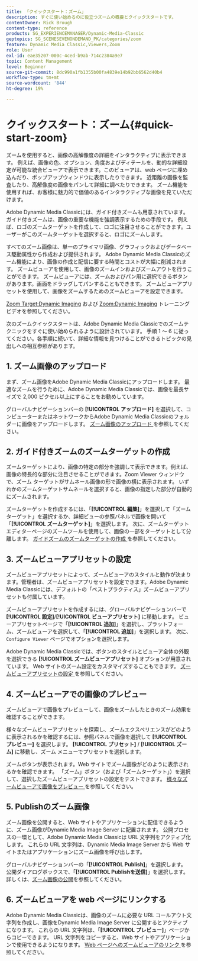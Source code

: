```yaml
---
title: 「クイックスタート：ズーム」
description: すぐに使い始めるのに役立つズームの概要とクイックスタートです。
contentOwner: Rick Brough
content-type: reference
products: SG_EXPERIENCEMANAGER/Dynamic-Media-Classic
geptopics: SG_SCENESEVENONDEMAND_PK/categories/zoom
feature: Dynamic Media Classic,Viewers,Zoom
role: User
exl-id: eae35207-000c-4ced-b9ab-714c2384a9e7
topic: Content Management
level: Beginner
source-git-commit: 8dc990a1fb1355b00fa4839e14b92bb6562d40b4
workflow-type: tm+mt
source-wordcount: '844'
ht-degree: 19%

---
```


# クイックスタート：ズーム{#quick-start-zoom}

ズームを使用すると、画像の高解像度の詳細をインタラクティブに表示できます。 例えば、画像の色、オプション、角度およびディテールを、動的な詳細設定が可能な統合ビューアで表示できます。このビューアは、web ページに埋め込んだり、ポップアップウィンドウに表示したりできます。 近距離の画像を監査したり、高解像度の画像をパンして詳細に調べたりできます。 ズーム機能を使用すれば、お客様に魅力的で価値のあるインタラクティブな画像を見ていただけます。

Adobe Dynamic Media Classicには、ガイド付きズームも用意されています。ガイド付きズームは、画像の重要な機能を強調表示するための手段です。 例えば、ロゴのズームターゲットを作成して、ロゴに注目させることができます。ユーザーがこのズームターゲットを選択すると、ロゴにズームします。

すべてのズーム画像は、単一のプライマリ画像、グラフィックおよびデータベース駆動属性から作成および提供されます。 Adobe Dynamic Media Classicのズーム機能により、画像の作成と配信に要する時間とコストが大幅に削減されます。 ズームビューアを使用して、画像のズームインおよびズームアウトを行うことができます。 ズームビューアには、ズームおよびパン用に選択できるボタンがあります。画面をドラッグしてパンすることもできます。 ズームビューアプリセットを使用して、画像をズームするためのズームビューアを設定できます。

[Zoom Target:Dynamic Imaging](https://s7d5.scene7.com/s7viewers/html5/VideoViewer.html?videoserverurl=https://s7d5.scene7.com/is/content/&amp;emailurl=https://s7d5.scene7.com/s7/emailFriend&amp;serverUrl=https://s7d5.scene7.com/is/image/&amp;config=Scene7SharedAssets/Universal_HTML5_Video&amp;contenturl=https://s7d5.scene7.com/skins/&amp;asset=S7tutorials/559_Zoom%20Target%20Tool_converted%20renamed_Dynamic%20Imaging-AVS) および [Zoom:Dynamic Imaging](https://s7d5.scene7.com/s7viewers/html5/VideoViewer.html?videoserverurl=https://s7d5.scene7.com/is/content/&amp;emailurl=https://s7d5.scene7.com/s7/emailFriend&amp;serverUrl=https://s7d5.scene7.com/is/image/&amp;config=Scene7SharedAssets/Universal_HTML5_Video&amp;contenturl=https://s7d5.scene7.com/skins/&amp;asset=S7tutorials/560_Zoom_converted%20renamed_Dynamic%20Imaging-AVS) トレーニングビデオを参照してください。

次のズームクイックスタートは、Adobe Dynamic Media Classicでのズームテクニックをすぐに使い始められるように設計されています。 手順 1 ～ 6 に従ってください。各手順に続いて、詳細な情報を見つけることができるトピックの見出しへの相互参照があります。

## 1. ズーム画像のアップロード

まず、ズーム画像をAdobe Dynamic Media Classicにアップロードします。 最適なズームを行うために、Adobe Dynamic Media Classicでは、画像を最長サイズで 2,000 ピクセル以上にすることをお勧めしています。

グローバルナビゲーションバーの **[!UICONTROL アップロード]** を選択して、コンピューターまたはネットワークからAdobe Dynamic Media Classicのフォルダーに画像をアップロードします。 [ ズーム画像のアップロード ](uploading-zoom-images.md#uploading_zoom_images) を参照してください。

## 2. ガイド付きズームのズームターゲットの作成

ズームターゲットにより、画像の特定の部分を強調して表示できます。例えば、画像の特長的な部分に注目させることができます。Zoom Viewer ウィンドウで、ズーム ターゲットがサムネール画像の形で画像の横に表示されます。 いずれかのズームターゲットサムネールを選択すると、画像の指定した部分が自動的にズームされます。

ズームターゲットを作成するには、「**[!UICONTROL 編集]**」を選択して「ズームターゲット」を選択するか、詳細ビューの参照パネルで画像を開いて「**[!UICONTROL ズームターゲット]**」を選択します。 次に、ズームターゲットエディターページのズームツールを使用して、画像の一部をターゲットとして分離します。 [ ガイドズームのズームターゲットの作成 ](creating-zoom-targets-guided-zoom.md#creating_zoom_targets_for_guided_zoom) を参照してください。

## 3. ズームビューアプリセットの設定

ズームビューアプリセットによって、ズームビューアのスタイルと動作が決まります。管理者は、ズームビューアプリセットを設定できます。Adobe Dynamic Media Classicには、デフォルトの「ベストプラクティス」ズームビューアプリセットも付属しています。

ズームビューアプリセットを作成するには、グローバルナビゲーションバーで **[!UICONTROL 設定]**/**[!UICONTROL ビューアプリセット]** に移動します。 ビューアプリセットページで「**[!UICONTROL 追加]**」を選択し、プラットフォーム、ズームビューアを選択して、「**[!UICONTROL 追加]**」を選択します。 次に、`Configure Viewer` ページでオプションを選択します。

Adobe Dynamic Media Classicでは、ボタンのスタイルとビューア全体の外観を選択できる **[!UICONTROL ズームビューアプリセット]** オプションが用意されています。 Web サイトのズーム設定をカスタマイズすることもできます。 [ ズームビューアプリセットの設定 ](setting-zoom-viewer-presets.md#setting_up_zoom_viewer_presets) を参照してください。

## 4. ズームビューアでの画像のプレビュー

ズームビューアで画像をプレビューして、画像をズームしたときのズーム効果を確認することができます。

様々なズームビューアプリセットを探索し、ズームエクスペリエンスがどのように表示されるかを確認するには、参照パネルで画像を選択して **[!UICONTROL プレビュー]** を選択します。 **[!UICONTROL プリセット]** / **[!UICONTROL ズーム]** に移動し、ズーム メニューでプリセットを選択します。

ズームボタンが表示されます。Web サイトでズーム画像がどのように表示されるかを確認できます。 「ズーム」ボタン（および「ズームターゲット」）を選択して、選択したズームビューアプリセットの設定をテストできます。 [ 様々なズームビューアで画像をプレビュー ](previewing-image-assets-different-zoom.md#previewing_image_assets_with_different_zoom_viewers) を参照してください。

## 5. Publishのズーム画像

ズーム画像を公開すると、Web サイトやアプリケーションに配信できるように、ズーム画像がDynamic Media Image Server に配置されます。 公開プロセスの一環として、Adobe Dynamic Media Classicは URL 文字列をアクティブ化します。 これらの URL 文字列は、Dynamic Media Image Server から Web サイトまたはアプリケーションにズーム画像を呼び出します。

グローバルナビゲーションバーの「**[!UICONTROL Publish]**」を選択します。 公開ダイアログボックスで、「**[!UICONTROL Publishを送信]**」を選択します。 詳しくは、[ズーム画像の公開](publishing-zoom-images.md#publishing_zoom_images)を参照してください。

## 6. ズームビューアを web ページにリンクする

Adobe Dynamic Media Classicは、画像のズームに必要な URL コールアウト文字列を作成し、画像をDynamic Media Image Server に公開するとアクティブになります。 これらの URL 文字列は、「**[!UICONTROL プレビュー]**」ページからコピーできます。 URL 文字列をコピーすると、Web サイトやアプリケーションで使用できるようになります。 [Web ページへのズームビューアのリンク ](linking-zoom-viewers-web-pages.md#linking_zoom_viewers_to_your_web_pages) を参照してください。
